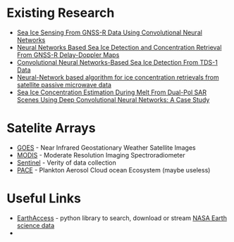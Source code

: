 
# Existing Research
- [Sea Ice Sensing From GNSS-R Data Using Convolutional Neural Networks](https://ieeexplore.ieee.org/stamp/stamp.jsp?arnumber=8418469&casa_token=gw8VxJAfQWYAAAAA:9DQ_nXEwc3XAwvW6M44ospkG3Nk2t-7NwRv_LzbzCnJ069C46numnbKa_mWj34UsUb0Vc9jw&tag=1)
- [Neural Networks Based Sea Ice Detection and Concentration Retrieval From GNSS-R Delay-Doppler Maps](https://ieeexplore.ieee.org/stamp/stamp.jsp?arnumber=7903642&casa_token=Sn1KslPajscAAAAA:o9Ac--lmgg9sleGEbcXDYP_MPQuIklKzw5b_4zb1lxtZeuGKgs1RKqarLfRuCgxyHrAAicRE)
- [Convolutional Neural Networks-Based Sea Ice Detection From TDS-1 Data](https://ieeexplore.ieee.org/stamp/stamp.jsp?tp=&arnumber=8572899)
- [Neural-Network based algorithm for ice concentration retrievals from satellite passive microwave data](https://www.researchgate.net/profile/Ola-Johannessen-2/publication/4356202_Neural-Network_based_algorithm_for_ice_concentration_retrievals_from_satellite_passive_microwave_data/links/53ec9c380cf24f241f159267/Neural-Network-based-algorithm-for-ice-concentration-retrievals-from-satellite-passive-microwave-data.pdf)
- [Sea Ice Concentration Estimation During Melt From Dual-Pol SAR Scenes Using Deep Convolutional Neural Networks: A Case Study](https://ieeexplore.ieee.org/stamp/stamp.jsp?arnumber=7448925)

# Satelite Arrays
- [GOES](https://weather.ndc.nasa.gov/GOES/) - Near Infrared Geostationary Weather Satellite Images
- [MODIS](https://modis.gsfc.nasa.gov/about/) - Moderate Resolution Imaging Spectroradiometer
- [Sentinel](https://sentinels.copernicus.eu/web/sentinel/home) - Verity of data collection
- [PACE](https://pace.gsfc.nasa.gov) - Plankton Aerosol Cloud ocean Ecosystem (maybe useless)


# Useful Links
- [EarthAccess](https://github.com/nsidc/earthaccess?tab=readme-ov-file) - python library to search, download or stream [NASA Earth science data](https://www.earthdata.nasa.gov)
- 